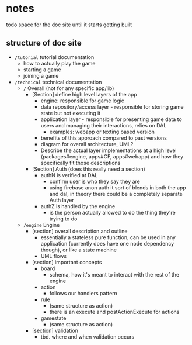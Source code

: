 # notes
todo space for the doc site until it starts getting built

## structure of doc site
- `/tutorial` tutorial documentation
  - how to actually play the game
  - starting a game
  - joining a game
- `/technical` technical documentation
  - `/` Overall (not for any specific app/lib)
    - [Section] define high level layers of the app
      - engine: responsible for game logic
      - data repository/access layer - responsible for storing game state but not executing it
      - application layer - responsible for presenting game data to users and managing their interactions, relies on DAL
        - examples: webapp or texting based version
      - benefits of this approach compared to past versions
      - diagram for overall architecture, UML?
      - Describe the actual layer implementations at a high level (packages#engine, apps#CF, apps#webapp) and how they specifically fit those descriptions
    - [Section] Auth (does this really need a section)
      - authN is verified at DAL
        - confirm user is who they say they are
        - using firebase anon auth it sort of blends in both the app and dal, in theory there could be a completely separate Auth layer
      - authZ is handled by the engine
        - is the person actually allowed to do the thing they're trying to do
  - `/engine` Engine
    - [section] overall description and outline
      - essentially a stateless pure function, can be used in any application (currently does have one node dependency though), or like a state machine
      - UML flows
    - [section] important concepts
      - board
        - schema, how it's meant to interact with the rest of the engine
      - action
        - follows our handlers pattern
      - rule
        - (same structure as action)
        - there is an execute and postActionExecute for actions
      - gamestate
        - (same structure as action)
    - [section] validation
      - tbd. where and when validation occurs

